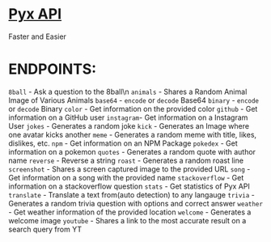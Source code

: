 # [Pyx API](https://api.pyxx.gq)
Faster and Easier

# ENDPOINTS:
  `8ball` - Ask a question to the 8ball\n
  `animals` - Shares a Random Animal Image of Various Animals
  `base64` - `encode` or `decode` Base64
  `binary` - `encode` or `decode` Binary
  `color` - Get information on the provided color
  `github` - Get information on a GitHub user
  `instagram`- Get information on a Instagram User
  `jokes` - Generates a random joke
  `kick` - Generates an Image where one avatar kicks another
  `meme` - Generates a random meme with title, likes, dislikes, etc.
  `npm` - Get information on an NPM Package
  `pokedex` - Get information on a pokemon
  `quotes` - Generates a random quote with author name
  `reverse` - Reverse a string
  `roast` - Generates a random roast line
  `screenshot` - Shares a screen captured image to the provided URL
  `song` - Get information on a song with the provided name
  `stackoverflow` - Get information on a stackoverflow question
  `stats` - Get statistics of Pyx API
  `translate` - Translate a text from(auto detection) to any langauge
  `trivia` - Generates a random trivia question with options and correct answer
  `weather` - Get weather information of the provided location
  `welcome` - Generates a welcome image 
  `youtube` - Shares a link to the most accurate result on a search query from YT
